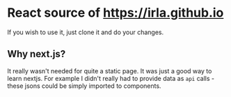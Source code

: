 
# React source of https://irla.github.io

If you wish to use it, just clone it and do your changes.

## Why next.js?
It really wasn't needed for quite a static page. It was just a good way to learn nextjs. For example I didn't really had to provide data as `api` calls - these jsons could be simply imported to components.